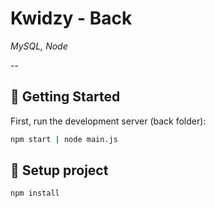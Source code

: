 # **Kwidzy - Back**
_MySQL, Node_  

--

## 👶 **Getting Started**

First, run the development server (back folder):

```bash
npm start | node main.js
```

## 🔧 **Setup project**

```bash
npm install
```